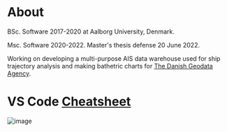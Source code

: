# About
BSc. Software 2017-2020 at Aalborg University, Denmark.

Msc. Software 2020-2022. Master's thesis defense 20 June 2022.

Working on developing a multi-purpose AIS data warehouse used for ship trajectory analysis and making bathetric charts for [The Danish Geodata Agency](https://eng.gst.dk/).

# VS Code [Cheatsheet](https://code.visualstudio.com/shortcuts/keyboard-shortcuts-windows.pdf)
![image](https://user-images.githubusercontent.com/33719197/160450421-4ea01327-1cff-4bfe-8d3f-774052c5b35d.png)


<!---
gitkshn/gitkshn is a ✨ special ✨ repository because its `README.md` (this file) appears on your GitHub profile.
You can click the Preview link to take a look at your changes.
--->
